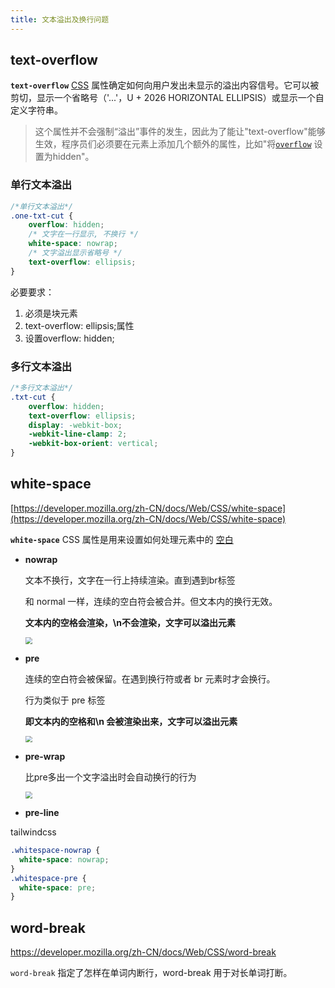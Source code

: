 ```yaml
---
title: 文本溢出及换行问题
---
```


## text-overflow

**`text-overflow`** [CSS](https://developer.mozilla.org/zh-CN/docs/Web/CSS/text-overflow) 属性确定如何向用户发出未显示的溢出内容信号。它可以被剪切，显示一个省略号（'...'，U + 2026 HORIZONTAL ELLIPSIS）或显示一个自定义字符串。

> 这个属性并不会强制“溢出”事件的发生，因此为了能让"text-overflow"能够生效，程序员们必须要在元素上添加几个额外的属性，比如"将[`overflow`](https://developer.mozilla.org/zh-CN/docs/Web/CSS/overflow) 设置为hidden"。

### 单行文本溢出

```css
/*单行文本溢出*/
.one-txt-cut {
    overflow: hidden;
    /* 文字在一行显示, 不换行 */
    white-space: nowrap;
    /* 文字溢出显示省略号 */
    text-overflow: ellipsis;
}
```

必要要求：

1. 必须是块元素
2. text-overflow: ellipsis;属性
3. 设置overflow: hidden;

### 多行文本溢出

```css
/*多行文本溢出*/
.txt-cut {
    overflow: hidden;
    text-overflow: ellipsis;
    display: -webkit-box;
    -webkit-line-clamp: 2;
    -webkit-box-orient: vertical;
}
```



## white-space

[https://developer.mozilla.org/zh-CN/docs/Web/CSS/white-space](https://developer.mozilla.org/zh-CN/docs/Web/CSS/white-space)

**`white-space`** CSS 属性是用来设置如何处理元素中的 [空白 ](https://developer.mozilla.org/en-US/docs/Glossary/Whitespace)

- **nowrap**

  文本不换行，文字在一行上持续渲染。直到遇到br标签

  和 normal 一样，连续的空白符会被合并。但文本内的换行无效。

  

  **文本内的空格会渲染，\n不会渲染，文字可以溢出元素**

  <img src="https://minimax-1256590847.cos.ap-shanghai.myqcloud.com/img/20220425115657.png" style="zoom:67%;" />

- **pre**

  连续的空白符会被保留。在遇到换行符或者 br 元素时才会换行。

  行为类似于 pre 标签
  
  **即文本内的空格和\n 会被渲染出来，文字可以溢出元素**
  
  <img src="https://minimax-1256590847.cos.ap-shanghai.myqcloud.com/img/20220425115544.png" style="zoom:67%;" />

- **pre-wrap**

  比pre多出一个文字溢出时会自动换行的行为

  <img src="https://minimax-1256590847.cos.ap-shanghai.myqcloud.com/img/20220425120741.png" style="zoom:67%;" />
  
- **pre-line**

  

tailwindcss

```css
.whitespace-nowrap {
  white-space: nowrap;
}
.whitespace-pre	{
  white-space: pre;
}
```



## word-break

https://developer.mozilla.org/zh-CN/docs/Web/CSS/word-break

`word-break` 指定了怎样在单词内断行，word-break 用于对长单词打断。


